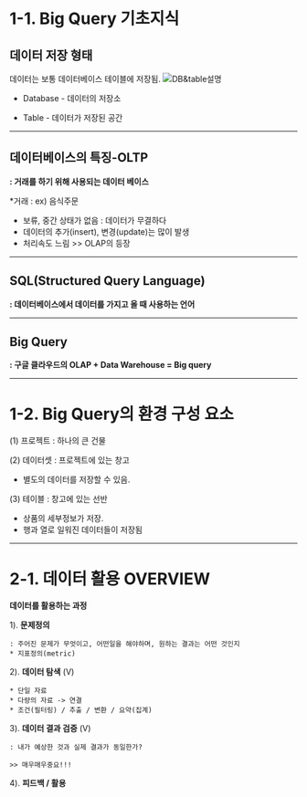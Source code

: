 # 1-1. Big Query 기초지식

##  데이터 저장 형태
데이터는 보통 데이터베이스 테이블에 저장됨. 
![DB&table설명](sunheehee/SQL/image/image.png)

* Database - 데이터의 저장소

* Table - 데이터가 저장된 공간

----
## 데이터베이스의 특징-OLTP

**: 거래를 하기 위해 사용되는 데이터 베이스**


*거래 : ex) 음식주문

* 보류, 중간 상태가 없음 : 데이터가 무결하다
* 데이터의 추가(insert), 변경(update)는 많이 발생
* 처리속도 느림 >> OLAP의 등장
---

## SQL(Structured Query Language)
**: 데이터베이스에서 데이터를 가지고 올 때 사용하는 언어** 

---

## Big Query
**: 구글 클라우드의 OLAP + Data Warehouse = Big query** 

 ---



 # 1-2. Big Query의 환경 구성 요소

(1) 프로젝트
: 하나의 큰 건물 

(2) 데이터셋
: 프로젝트에 있는 창고

* 별도의 데이터를 저장할 수 있음.

(3) 테이블
: 창고에 있는 선반

* 상품의 세부정보가 저장.
* 행과 열로 일워진 데이터들이 저장됨

---

# 2-1. 데이터 활용 OVERVIEW

**데이터를 활용하는 과정**


1). **문제정의** 

    : 주어진 문제가 무엇이고, 어떤일을 해야하며, 원하는 결과는 어떤 것인지
    * 지표정의(metric)

    
2). **데이터 탐색** (V)
    
    * 단일 자료
    * 다량의 자료 -> 연결
    * 조건(필터링) / 추출 / 변환 / 요약(집계)

3). **데이터 결과 검증** (V)
   
    : 내가 예상한 것과 실제 결과가 동일한가?
    
    >> 매우매우중요!!!

4). **피드백 / 활용**